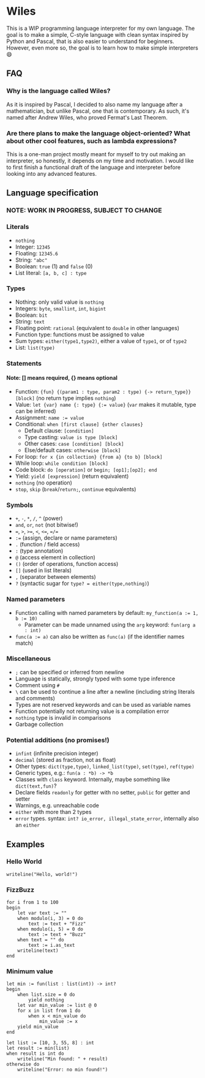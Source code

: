 # Wiles

This is a WIP programming language interpreter for my own language. The goal is to make a simple, C-style language with clean syntax inspired by Python and Pascal, that is also easier to understand for beginners. However, even more so, the goal is to learn how to make simple interpreters 😄

## FAQ
### Why is the language called Wiles?
As it is inspired by Pascal, I decided to also name my language after a mathematician, but unlike Pascal, one that is contemporary. As such, it's named after Andrew Wiles, who proved Fermat's Last Theorem.

### Are there plans to make the language object-oriented? What about other cool features, such as lambda expressions?
This is a one-man project mostly meant for myself to try out making an interpreter, so honestly, it depends on my time and motivation. I would like to first finish a functional draft of the language and interpreter before looking into any advanced features.

## Language specification
### NOTE: WORK IN PROGRESS, SUBJECT TO CHANGE

### Literals

- `nothing`
- Integer: `12345`
- Floating: `12345.6`
- String: `"abc"`
- Boolean: `true` (1) and `false` (0)
- List literal: `[a, b, c] : type`

### Types
- Nothing: only valid value is `nothing`
- Integers: `byte`, `smallint`, `int`, `bigint`
- Boolean: `bit`
- String: `text`
- Floating point: `rational` (equivalent to `double` in other languages)
- Function type: functions must be assigned to value
- Sum types: `either(type1,type2)`, either a value of `type1`, or of `type2`
- List: `list(type)`

### Statements
#### Note: [] means required, {} means optional
- Function: `{fun} {(param1 : type, param2 : type) {-> return_type}} [block]` (no return type implies `nothing`)
- Value: `let {var} name {: type} {:= value}` (`var` makes it mutable, type can be inferred)
- Assignment: `name := value`
- Conditional: `when [first clause] {other clauses}`
  - Default clause: `[condition]`
  - Type casting: `value is type [block]`
  - Other cases: `case [condition] [block]`
  - Else/default cases: `otherwise [block]`
- For loop: `for x {in collection} {from a} {to b} [block]`
- While loop: `while condition [block]`
- Code block: `do [operation]` or `begin; [op1];[op2]; end`
- Yield: `yield [expression]` (return equivalent)
- `nothing` (no operation)
- `stop`, `skip` (`break`/`return;`, `continue` equivalents)

### Symbols
- `+`, `-`, `*`, `/`, `^` (power)
- `and`, `or`, `not` (not bitwise!)
- `=`, `>`, `>=`, `<`, `<=`, `=/=`
- `:=` (assign, declare or name parameters)
- `.` (function / field access)
- `:` (type annotation)
- `@` (access element in collection)
- `()` (order of operations, function access)
- `[]` (used in list literals)
- `,` (separator between elements)
- `?` (syntactic sugar for `type? = either(type,nothing)`)

### Named parameters
- Function calling with named parameters by default: `my_function(a := 1, b := 10)`
  - Parameter can be made unnamed using the `arg` keyword: `fun(arg a : int)`
- `func(a := a)` can also be written as `func(a)` (if the identifier names match)

### Miscellaneous
- `;` can be specified or inferred from newline
- Language is statically, strongly typed with some type inference
- Comment using `#`
- `\` can be used to continue a line after a newline (including string literals and comments)
- Types are not reserved keywords and can be used as variable names
- Function potentially not returning value is a compilation error
- `nothing` type is invalid in comparisons
- Garbage collection

### Potential additions (no promises!)
- `infint` (infinite precision integer)
- `decimal` (stored as fraction, not as float)
- Other types: `dict(type,type)`, `linked_list(type)`, `set(type)`, `ref(type)`
- Generic types, e.g.: `fun(a : *b) -> *b`
- Classes with `class` keyword. Internally, maybe something like `dict(text,fun)`?
- Declare fields `readonly` for getter with no setter, `public` for getter and setter
- Warnings, e.g. unreachable code
- `either` with more than 2 types
- `error` types. syntax: `int? io_error, illegal_state_error`, internally also an `either`

## Examples
### Hello World
```
writeline("Hello, world!")
```
### FizzBuzz
```
for i from 1 to 100
begin
    let var text := ""
    when modulo(i, 3) = 0 do
        text := text + "Fizz"
    when modulo(i, 5) = 0 do
        text := text + "Buzz"
    when text = "" do
        text := i.as_text
    writeline(text)
end 
```
### Minimum value

```
let min := fun(list : list(int)) -> int?
begin
    when list.size = 0 do
        yield nothing
    let var min_value := list @ 0
    for x in list from 1 do
        when x < min_value do
            min_value := x
    yield min_value
end

let list := [10, 3, 55, 8] : int
let result := min(list)
when result is int do
    writeline("Min found: " + result)
otherwise do
    writeline("Error: no min found!")
```
